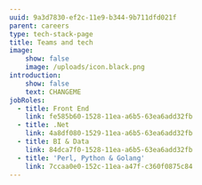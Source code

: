 ```yaml
---
uuid: 9a3d7830-ef2c-11e9-b344-9b711dfd021f
parent: careers
type: tech-stack-page
title: Teams and tech
image:
    show: false
    image: /uploads/icon.black.png
introduction:
    show: false
    text: CHANGEME
jobRoles:
  - title: Front End
    link: fe585b60-1528-11ea-a6b5-63ea6add32fb
  - title: .Net
    link: 4a8df080-1529-11ea-a6b5-63ea6add32fb
  - title: BI & Data
    link: 84dca7f0-1528-11ea-a6b5-63ea6add32fb
  - title: 'Perl, Python & Golang'
    link: 7ccaa0e0-152c-11ea-a47f-c360f0875c84
---
```


